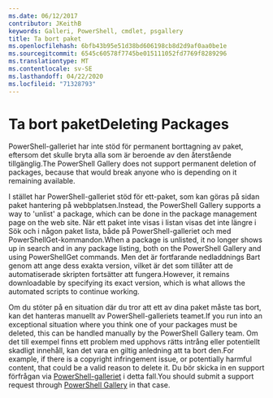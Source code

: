 ```yaml
---
ms.date: 06/12/2017
contributor: JKeithB
keywords: Galleri, PowerShell, cmdlet, psgallery
title: Ta bort paket
ms.openlocfilehash: 6bfb43b95e51d38bd606198cb8d2d9af0aa0be1e
ms.sourcegitcommit: 6545c60578f7745be015111052fd7769f8289296
ms.translationtype: MT
ms.contentlocale: sv-SE
ms.lasthandoff: 04/22/2020
ms.locfileid: "71328793"
---
```

# <a name="deleting-packages"></a><span data-ttu-id="1207f-103">Ta bort paket</span><span class="sxs-lookup"><span data-stu-id="1207f-103">Deleting Packages</span></span>

<span data-ttu-id="1207f-104">PowerShell-galleriet har inte stöd för permanent borttagning av paket, eftersom det skulle bryta alla som är beroende av den återstående tillgänglig.</span><span class="sxs-lookup"><span data-stu-id="1207f-104">The PowerShell Gallery does not support permanent deletion of packages, because that would break anyone who is depending on it remaining available.</span></span>

<span data-ttu-id="1207f-105">I stället har PowerShell-galleriet stöd för ett-paket, som kan göras på sidan paket hantering på webbplatsen.</span><span class="sxs-lookup"><span data-stu-id="1207f-105">Instead, the PowerShell Gallery supports a way to 'unlist' a package, which can be done in the package management page on the web site.</span></span>
<span data-ttu-id="1207f-106">När ett paket inte visas i listan visas det inte längre i Sök och i någon paket lista, både på PowerShell-galleriet och med PowerShellGet-kommandon.</span><span class="sxs-lookup"><span data-stu-id="1207f-106">When a package is unlisted, it no longer shows up in search and in any package listing, both on the PowerShell Gallery and using PowerShellGet commands.</span></span>
<span data-ttu-id="1207f-107">Men det är fortfarande nedladdnings Bart genom att ange dess exakta version, vilket är det som tillåter att de automatiserade skripten fortsätter att fungera.</span><span class="sxs-lookup"><span data-stu-id="1207f-107">However, it remains downloadable by specifying its exact version, which is what allows the automated scripts to continue working.</span></span>

<span data-ttu-id="1207f-108">Om du stöter på en situation där du tror att ett av dina paket måste tas bort, kan det hanteras manuellt av PowerShell-galleriets teamet.</span><span class="sxs-lookup"><span data-stu-id="1207f-108">If you run into an exceptional situation where you think one of your packages must be deleted, this can be handled manually by the PowerShell Gallery team.</span></span>
<span data-ttu-id="1207f-109">Om det till exempel finns ett problem med upphovs rätts intrång eller potentiellt skadligt innehåll, kan det vara en giltig anledning att ta bort den.</span><span class="sxs-lookup"><span data-stu-id="1207f-109">For example, if there is a copyright infringement issue, or potentially harmful content, that could be a valid reason to delete it.</span></span>
<span data-ttu-id="1207f-110">Du bör skicka in en support förfrågan via [PowerShell-galleriet](https://www.PowerShellGallery.com) i detta fall.</span><span class="sxs-lookup"><span data-stu-id="1207f-110">You should submit a support request through [PowerShell Gallery](https://www.PowerShellGallery.com) in that case.</span></span>
